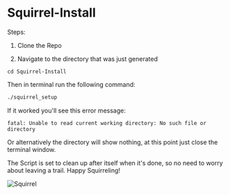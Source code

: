 # Squirrel-Install

Steps:

1. Clone the Repo
 
2. Navigate to the directory that was just generated
```
cd Squirrel-Install
```
Then in terminal run the following command:
```bash
./squirrel_setup
```

If it worked you'll see this error message:
```
fatal: Unable to read current working directory: No such file or directory
```
Or alternatively the directory will show nothing, at this point just close the terminal window.


The Script is set to clean up after itself when it's done, so no need to worry about leaving a trail. Happy Squirreling!


![Squirrel](https://webtoolfeed.files.wordpress.com/2012/04/cute-squirrel-l1.jpg)
